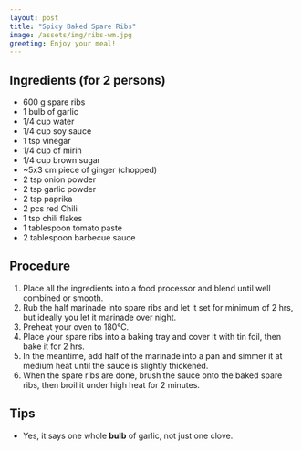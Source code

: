 ```yaml
---
layout: post
title: "Spicy Baked Spare Ribs"
image: /assets/img/ribs-wm.jpg
greeting: Enjoy your meal!
---
```


## Ingredients (for 2 persons)

 - 600 g spare ribs
 - 1 bulb of garlic
 - 1/4 cup water
 - 1/4 cup soy sauce
 - 1 tsp vinegar
 - 1/4 cup of mirin
 - 1/4 cup brown sugar
 - ~5x3 cm piece of ginger (chopped)
 - 2 tsp onion powder
 - 2 tsp garlic powder
 - 2 tsp paprika
 - 2 pcs red Chili
 - 1 tsp chili flakes
 - 1 tablespoon tomato paste
 - 2 tablespoon barbecue sauce
 
 ## Procedure
 
 1. Place all the ingredients into a food processor and blend until well combined or smooth.
 1. Rub the half marinade into spare ribs and let it set for minimum of 2 hrs, but ideally you let it marinade over night.
 1. Preheat your oven to 180°C.
 1. Place your spare ribs into a baking tray and cover it with tin foil, then bake it for 2 hrs.
 1. In the meantime, add half of the marinade into a pan and simmer it at medium heat until the sauce is slightly thickened.
 1. When the spare ribs are done, brush the sauce onto the baked spare ribs, then broil it under high heat for 2 minutes.
 
 ## Tips
 
  - Yes, it says one whole __bulb__ of garlic, not just one clove.